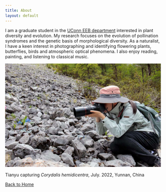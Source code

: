```yaml
---
title: About
layout: default
---
```


I am a graduate student in the [UConn EEB department](https://eeb.uconn.edu) interested in plant diversity and evolution. My research focuses on the evolution of pollination syndromes and the genetic basis of morphological diversity. 
As a naturalist, I have a keen interest in photographing and identifying flowering plants, butterflies, birds and atmospheric optical phenomena. I also enjoy reading, painting, and listening to classical music.


![Image of Tianyu Cui](/assets/images/Corydalis.jpg)

Tianyu capturing _Corydalis hemidicentra_, July. 2022, Yunnan, China

[Back to Home](/)
